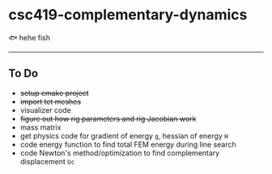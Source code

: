 # csc419-complementary-dynamics
🐟 hehe fish

---

## To Do

- ~~setup cmake project~~
- ~~import tet meshes~~
- visualizer code
- ~~figure out how rig parameters and rig Jacobian work~~
- mass matrix
- get physics code for gradient of energy `g`, hessian of energy `H`
- code energy function to find total FEM energy during line search
- code Newton's method/optimization to find complementary displacement `Uc`

